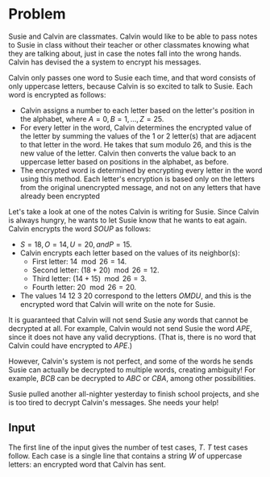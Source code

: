 # Problem

Susie and Calvin are classmates. Calvin would like to be able to pass notes to Susie in class without their teacher or other classmates knowing what they are talking about, just in case the notes fall into the wrong hands. Calvin has devised the a system to encrypt his messages.

Calvin only passes one word to Susie each time, and that word consists of only uppercase letters, because Calvin is so excited to talk to Susie. Each word is encrypted as follows:

- Calvin assigns a number to each letter based on the letter's position in the alphabet, where $A = 0, B = 1, ..., Z = 25$.
- For every letter in the word, Calvin determines the encrypted value of the letter by summing the values of the 1 or 2 letter(s) that are adjacent to that letter in the word. He takes that sum modulo $26$, and this is the new value of the letter. Calvin then converts the value back to an uppercase letter based on positions in the alphabet, as before.
- The encrypted word is determined by encrypting every letter in the word using this method. Each letter's encryption is based only on the letters from the original unencrypted message, and not on any letters that have already been encrypted

Let's take a look at one of the notes Calvin is writing for Susie. Since Calvin is always hungry, he wants to let Susie know that he wants to eat again. Calvin encrypts the word $SOUP$ as follows:

- $S = 18, O = 14, U = 20, and P = 15$.
- Calvin encrypts each letter based on the values of its neighbor(s):
  - First letter: $14 \mod 26 = 14$.
  - Second letter: $(18 + 20) \mod 26 = 12$.
  - Third letter: $(14 + 15) \mod 26 = 3$.
  - Fourth letter: $20 \mod 26 = 20$.
- The values $14\ 12\ 3\ 20$ correspond to the letters $OMDU$, and this is the encrypted word that Calvin will write on the note for Susie.

It is guaranteed that Calvin will not send Susie any words that cannot be decrypted at all. For example, Calvin would not send Susie the word $APE$, since it does not have any valid decryptions. (That is, there is no word that Calvin could have encrypted to $APE$.)

However, Calvin's system is not perfect, and some of the words he sends Susie can actually be decrypted to multiple words, creating ambiguity! For example, $BCB$ can be decrypted to $ABC$ or $CBA$, among other possibilities.

Susie pulled another all-nighter yesterday to finish school projects, and she is too tired to decrypt Calvin's messages. She needs your help!

## Input

The first line of the input gives the number of test cases, $T$. $T$ test cases follow. Each case is a single line that contains a string $W$ of uppercase letters: an encrypted word that Calvin has sent.
